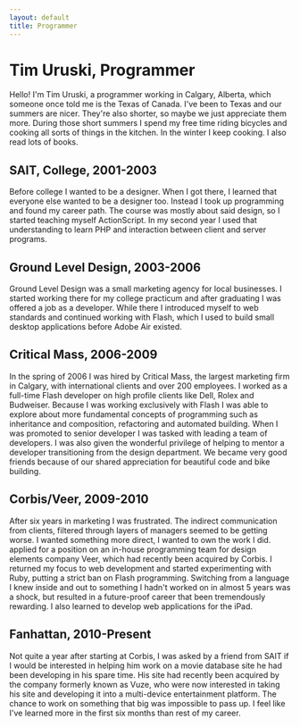 ```yaml
---
layout: default
title: Programmer
---
```


# Tim Uruski, Programmer #

Hello! I'm Tim Uruski, a programmer working in Calgary, Alberta, which someone once told me is the Texas of Canada. I've been to Texas and our summers are nicer. They're also shorter, so maybe we just appreciate them more. During those short summers I spend my free time riding bicycles and cooking all sorts of things in the kitchen. In the winter I keep cooking. I also read lots of books.

## SAIT, College, 2001-2003 ##
Before college I wanted to be a designer. When I got there, I learned that everyone else wanted to be a designer too. Instead I took up programming and found my career path. The course was mostly about said design, so I started teaching myself ActionScript. In my second year I used that understanding to learn PHP and interaction between client and server programs.

## Ground Level Design, 2003-2006 ##
Ground Level Design was a small marketing agency for local businesses. I started working there for my college practicum and after graduating I was offered a job as a developer. While there I introduced myself to web standards and continued working with Flash, which I used to build small desktop applications before Adobe Air existed.

## Critical Mass, 2006-2009 ##
In the spring of 2006 I was hired by Critical Mass, the largest marketing firm in Calgary, with international clients and over 200 employees. I worked as a full-time Flash developer on high profile clients like Dell, Rolex and Budweiser. Because I was working exclusively with Flash I was able to explore about more fundamental concepts of programming such as inheritance and composition, refactoring and automated building. When I was promoted to senior developer I was tasked with leading a team of developers. I was also given the wonderful privilege of helping to mentor a developer transitioning from the design department. We became very good friends because of our shared appreciation for beautiful code and bike building.

## Corbis/Veer, 2009-2010 ##
After six years in marketing I was frustrated. The indirect communication from clients, filtered through layers of managers seemed to be getting worse. I wanted something more direct, I wanted to own the work I did. applied for a position on an in-house programming team for design elements company Veer, which had recently been acquired by Corbis. I returned my focus to web development and started experimenting with Ruby, putting a strict ban on Flash programming. Switching from a language I knew inside and out to something I hadn't worked on in almost 5 years was a shock, but resulted in a future-proof career that been tremendously rewarding. I also learned to develop web applications for the iPad.

## Fanhattan, 2010-Present ##
Not quite a year after starting at Corbis, I was asked by a friend from SAIT if I would be interested in helping him work on a movie database site he had been developing in his spare time. His site had recently been acquired by the company formerly known as Vuze, who were now interested in taking his site and developing it into a multi-device entertainment platform. The chance to work on something that big was impossible to pass up. I feel like I've learned more in the first six months than rest of my career.